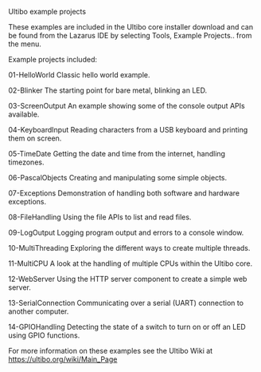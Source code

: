 Ultibo example projects

These examples are included in the Ultibo core installer download and can be
found from the Lazarus IDE by selecting Tools, Example Projects.. from the menu.

Example projects included:

   01-HelloWorld       Classic hello world example.
   
   02-Blinker          The starting point for bare metal, blinking an LED.
   
   03-ScreenOutput     An example showing some of the console output APIs available.
   
   04-KeyboardInput    Reading characters from a USB keyboard and printing them on screen.
   
   05-TimeDate         Getting the date and time from the internet, handling timezones.
   
   06-PascalObjects    Creating and manipulating some simple objects.
   
   07-Exceptions       Demonstration of handling both software and hardware exceptions.
   
   08-FileHandling     Using the file APIs to list and read files.
   
   09-LogOutput        Logging program output and errors to a console window.
   
   10-MultiThreading   Exploring the different ways to create multiple threads.
   
   11-MultiCPU         A look at the handling of multiple CPUs within the Ultibo core.
   
   12-WebServer        Using the HTTP server component to create a simple web server.

   13-SerialConnection Communicating over a serial (UART) connection to another computer.
   
   14-GPIOHandling     Detecting the state of a switch to turn on or off an LED using GPIO functions.
   
For more information on these examples see the Ultibo Wiki at https://ultibo.org/wiki/Main_Page

